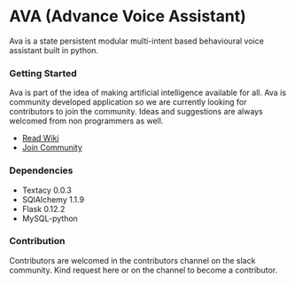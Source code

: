 # AVA (Advance Voice Assistant)
Ava is a state persistent modular multi-intent based behavioural voice assistant built in python.

### Getting Started
Ava is part of the idea of making artificial intelligence available for all. Ava is community developed application so we are currently looking for contributors to join the community. Ideas and suggestions are always welcomed from non programmers as well.

- [Read Wiki](http://google.com)
- [Join Community](http://google.com)

### Dependencies
- Textacy 0.0.3 
- SQlAlchemy 1.1.9
- Flask 0.12.2
- MySQL-python

### Contribution
Contributors are welcomed in the contributors channel on the slack community. Kind request here or on the channel to become a contributor.


